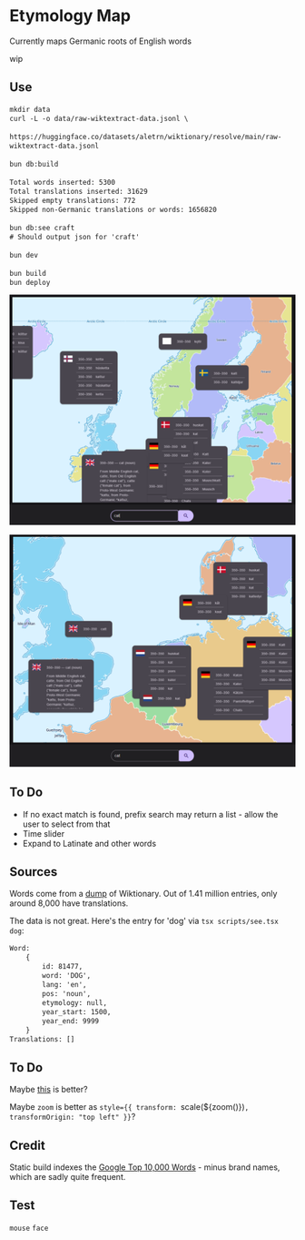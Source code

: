 # Etymology Map

Currently maps Germanic roots of English words

wip

## Use

    mkdir data
    curl -L -o data/raw-wiktextract-data.jsonl \
        https://huggingface.co/datasets/aletrn/wiktionary/resolve/main/raw-wiktextract-data.jsonl

    bun db:build

    Total words inserted: 5300
    Total translations inserted: 31629
    Skipped empty translations: 772
    Skipped non-Germanic translations or words: 1656820

    bun db:see craft
    # Should output json for 'craft'

    bun dev

    bun build
    bun deploy

![WIP](./README-init.png)

![WIP](./README-2.png)

## To Do

* If no exact match is found, prefix search may return a list - allow the user to select from that
* Time slider
* Expand to Latinate and other words

## Sources

Words come from a [dump](https://huggingface.co/datasets/aletrn/wiktionary/blob/main/raw-wiktextract-data.jsonl)
of Wiktionary. Out of 1.41 million entries, only around 8,000 have translations.

The data is not great. Here's the entry for 'dog' via `tsx scripts/see.tsx dog`:

    Word: 
        {
            id: 81477,       
            word: 'DOG',     
            lang: 'en',      
            pos: 'noun',     
            etymology: null, 
            year_start: 1500,
            year_end: 9999   
        }
    Translations: []


## To Do

Maybe [this](http://etym.org/) is better?

Maybe `zoom` is better as `style={{ transform: `scale(${zoom()})`, transformOrigin: "top left" }}`?

## Credit

Static build indexes the [Google Top 10,000 Words](https://raw.githubusercontent.com/first20hours/google-10000-english/refs/heads/master/google-10000-english.txt) - minus brand names, which are sadly quite frequent.

## Test

`mouse`
`face`